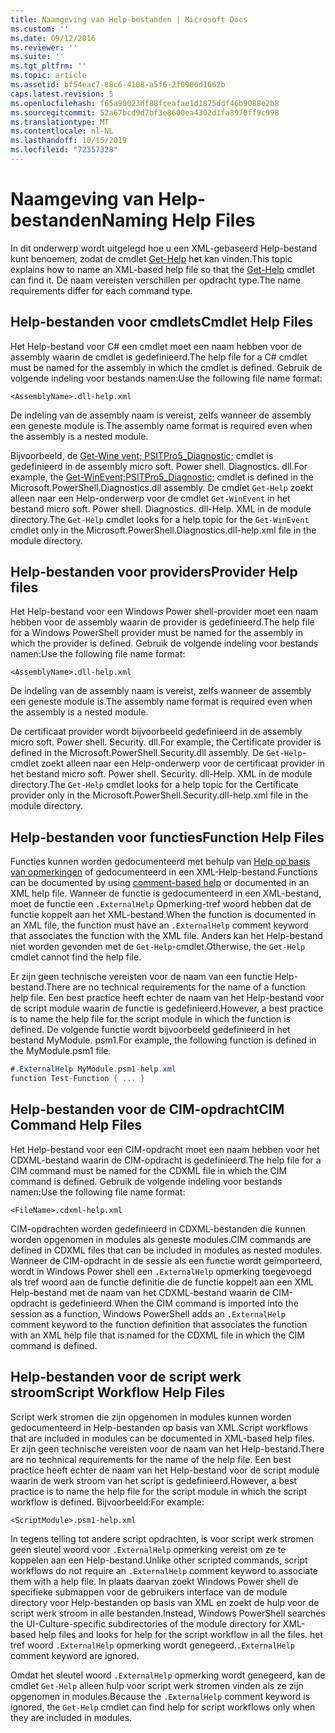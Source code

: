 ```yaml
---
title: Naamgeving van Help-bestanden | Microsoft Docs
ms.custom: ''
ms.date: 09/12/2016
ms.reviewer: ''
ms.suite: ''
ms.tgt_pltfrm: ''
ms.topic: article
ms.assetid: bf54eac7-88c6-4108-a5f6-2f0906d1662b
caps.latest.revision: 5
ms.openlocfilehash: f65a90023df88fceafae1d1875ddf46b9088e2b8
ms.sourcegitcommit: 52a67bcd9d7bf3e8600ea4302d1fa8970ff9c998
ms.translationtype: MT
ms.contentlocale: nl-NL
ms.lasthandoff: 10/15/2019
ms.locfileid: "72357328"
---
```

# <a name="naming-help-files"></a><span data-ttu-id="ae1ed-102">Naamgeving van Help-bestanden</span><span class="sxs-lookup"><span data-stu-id="ae1ed-102">Naming Help Files</span></span>

<span data-ttu-id="ae1ed-103">In dit onderwerp wordt uitgelegd hoe u een XML-gebaseerd Help-bestand kunt benoemen, zodat de cmdlet [Get-Help](/powershell/module/Microsoft.PowerShell.Core/Get-Help) het kan vinden.</span><span class="sxs-lookup"><span data-stu-id="ae1ed-103">This topic explains how to name an XML-based help file so that the [Get-Help](/powershell/module/Microsoft.PowerShell.Core/Get-Help) cmdlet can find it.</span></span> <span data-ttu-id="ae1ed-104">De naam vereisten verschillen per opdracht type.</span><span class="sxs-lookup"><span data-stu-id="ae1ed-104">The name requirements differ for each command type.</span></span>

## <a name="cmdlet-help-files"></a><span data-ttu-id="ae1ed-105">Help-bestanden voor cmdlets</span><span class="sxs-lookup"><span data-stu-id="ae1ed-105">Cmdlet Help Files</span></span>

<span data-ttu-id="ae1ed-106">Het Help-bestand voor C# een cmdlet moet een naam hebben voor de assembly waarin de cmdlet is gedefinieerd.</span><span class="sxs-lookup"><span data-stu-id="ae1ed-106">The help file for a C# cmdlet must be named for the assembly in which the cmdlet is defined.</span></span> <span data-ttu-id="ae1ed-107">Gebruik de volgende indeling voor bestands namen:</span><span class="sxs-lookup"><span data-stu-id="ae1ed-107">Use the following file name format:</span></span>

```
<AssemblyName>.dll-help.xml
```

<span data-ttu-id="ae1ed-108">De indeling van de assembly naam is vereist, zelfs wanneer de assembly een geneste module is.</span><span class="sxs-lookup"><span data-stu-id="ae1ed-108">The assembly name format is required even when the assembly is a nested module.</span></span>

<span data-ttu-id="ae1ed-109">Bijvoorbeeld, de [Get-Wine vent; PSITPro5_Diagnostic;](/powershell/module/Microsoft.PowerShell.Diagnostics/Get-WinEvent) cmdlet is gedefinieerd in de assembly micro soft. Power shell. Diagnostics. dll.</span><span class="sxs-lookup"><span data-stu-id="ae1ed-109">For example, the [Get-WinEvent;PSITPro5_Diagnostic;](/powershell/module/Microsoft.PowerShell.Diagnostics/Get-WinEvent) cmdlet is defined in the Microsoft.PowerShell.Diagnostics.dll assembly.</span></span> <span data-ttu-id="ae1ed-110">De cmdlet `Get-Help` zoekt alleen naar een Help-onderwerp voor de cmdlet `Get-WinEvent` in het bestand micro soft. Power shell. Diagnostics. dll-Help. XML in de module directory.</span><span class="sxs-lookup"><span data-stu-id="ae1ed-110">The `Get-Help` cmdlet looks for a help topic for the `Get-WinEvent` cmdlet only in the Microsoft.PowerShell.Diagnostics.dll-help.xml file in the module directory.</span></span>

## <a name="provider-help-files"></a><span data-ttu-id="ae1ed-111">Help-bestanden voor providers</span><span class="sxs-lookup"><span data-stu-id="ae1ed-111">Provider Help files</span></span>

<span data-ttu-id="ae1ed-112">Het Help-bestand voor een Windows Power shell-provider moet een naam hebben voor de assembly waarin de provider is gedefinieerd.</span><span class="sxs-lookup"><span data-stu-id="ae1ed-112">The help file for a Windows PowerShell provider must be named for the assembly in which the provider is defined.</span></span> <span data-ttu-id="ae1ed-113">Gebruik de volgende indeling voor bestands namen:</span><span class="sxs-lookup"><span data-stu-id="ae1ed-113">Use the following file name format:</span></span>

```
<AssemblyName>.dll-help.xml
```

<span data-ttu-id="ae1ed-114">De indeling van de assembly naam is vereist, zelfs wanneer de assembly een geneste module is.</span><span class="sxs-lookup"><span data-stu-id="ae1ed-114">The assembly name format is required even when the assembly is a nested module.</span></span>

<span data-ttu-id="ae1ed-115">De certificaat provider wordt bijvoorbeeld gedefinieerd in de assembly micro soft. Power shell. Security. dll.</span><span class="sxs-lookup"><span data-stu-id="ae1ed-115">For example, the Certificate provider is defined in the Microsoft.PowerShell.Security.dll assembly.</span></span> <span data-ttu-id="ae1ed-116">De `Get-Help`-cmdlet zoekt alleen naar een Help-onderwerp voor de certificaat provider in het bestand micro soft. Power shell. Security. dll-Help. XML in de module directory.</span><span class="sxs-lookup"><span data-stu-id="ae1ed-116">The `Get-Help` cmdlet looks for a help topic for the Certificate provider only in the Microsoft.PowerShell.Security.dll-help.xml file in the module directory.</span></span>

## <a name="function-help-files"></a><span data-ttu-id="ae1ed-117">Help-bestanden voor functies</span><span class="sxs-lookup"><span data-stu-id="ae1ed-117">Function Help Files</span></span>

<span data-ttu-id="ae1ed-118">Functies kunnen worden gedocumenteerd met behulp van [Help op basis van opmerkingen](/powershell/module/microsoft.powershell.core/about/about_comment_based_help) of gedocumenteerd in een XML-Help-bestand.</span><span class="sxs-lookup"><span data-stu-id="ae1ed-118">Functions can be documented by using [comment-based help](/powershell/module/microsoft.powershell.core/about/about_comment_based_help) or documented in an XML help file.</span></span> <span data-ttu-id="ae1ed-119">Wanneer de functie is gedocumenteerd in een XML-bestand, moet de functie een `.ExternalHelp` Opmerking-tref woord hebben dat de functie koppelt aan het XML-bestand.</span><span class="sxs-lookup"><span data-stu-id="ae1ed-119">When the function is documented in an XML file, the function must have an `.ExternalHelp` comment keyword that associates the function with the XML file.</span></span> <span data-ttu-id="ae1ed-120">Anders kan het Help-bestand niet worden gevonden met de `Get-Help`-cmdlet.</span><span class="sxs-lookup"><span data-stu-id="ae1ed-120">Otherwise, the `Get-Help` cmdlet cannot find the help file.</span></span>

<span data-ttu-id="ae1ed-121">Er zijn geen technische vereisten voor de naam van een functie Help-bestand.</span><span class="sxs-lookup"><span data-stu-id="ae1ed-121">There are no technical requirements for the name of a function help file.</span></span> <span data-ttu-id="ae1ed-122">Een best practice heeft echter de naam van het Help-bestand voor de script module waarin de functie is gedefinieerd.</span><span class="sxs-lookup"><span data-stu-id="ae1ed-122">However, a best practice is to name the help file for the script module in which the function is defined.</span></span> <span data-ttu-id="ae1ed-123">De volgende functie wordt bijvoorbeeld gedefinieerd in het bestand MyModule. psm1.</span><span class="sxs-lookup"><span data-stu-id="ae1ed-123">For example, the following function is defined in the MyModule.psm1 file.</span></span>

```csharp
#.ExternalHelp MyModule.psm1-help.xml
function Test-Function { ... }
```

## <a name="cim-command-help-files"></a><span data-ttu-id="ae1ed-124">Help-bestanden voor de CIM-opdracht</span><span class="sxs-lookup"><span data-stu-id="ae1ed-124">CIM Command Help Files</span></span>

<span data-ttu-id="ae1ed-125">Het Help-bestand voor een CIM-opdracht moet een naam hebben voor het CDXML-bestand waarin de CIM-opdracht is gedefinieerd.</span><span class="sxs-lookup"><span data-stu-id="ae1ed-125">The help file for a CIM command must be named for the CDXML file in which the CIM command is defined.</span></span> <span data-ttu-id="ae1ed-126">Gebruik de volgende indeling voor bestands namen:</span><span class="sxs-lookup"><span data-stu-id="ae1ed-126">Use the following file name format:</span></span>

```
<FileName>.cdxml-help.xml
```

<span data-ttu-id="ae1ed-127">CIM-opdrachten worden gedefinieerd in CDXML-bestanden die kunnen worden opgenomen in modules als geneste modules.</span><span class="sxs-lookup"><span data-stu-id="ae1ed-127">CIM commands are defined in CDXML files that can be included in modules as nested modules.</span></span> <span data-ttu-id="ae1ed-128">Wanneer de CIM-opdracht in de sessie als een functie wordt geïmporteerd, wordt in Windows Power shell een `.ExternalHelp` opmerking toegevoegd als tref woord aan de functie definitie die de functie koppelt aan een XML Help-bestand met de naam van het CDXML-bestand waarin de CIM-opdracht is gedefinieerd.</span><span class="sxs-lookup"><span data-stu-id="ae1ed-128">When the CIM command is imported into the session as a function, Windows PowerShell adds an `.ExternalHelp` comment keyword to the function definition that associates the function with an XML help file that is named for the CDXML file in which the CIM command is defined.</span></span>

## <a name="script-workflow-help-files"></a><span data-ttu-id="ae1ed-129">Help-bestanden voor de script werk stroom</span><span class="sxs-lookup"><span data-stu-id="ae1ed-129">Script Workflow Help Files</span></span>

<span data-ttu-id="ae1ed-130">Script werk stromen die zijn opgenomen in modules kunnen worden gedocumenteerd in Help-bestanden op basis van XML.</span><span class="sxs-lookup"><span data-stu-id="ae1ed-130">Script workflows that are included in modules can be documented in XML-based help files.</span></span> <span data-ttu-id="ae1ed-131">Er zijn geen technische vereisten voor de naam van het Help-bestand.</span><span class="sxs-lookup"><span data-stu-id="ae1ed-131">There are no technical requirements for the name of the help file.</span></span> <span data-ttu-id="ae1ed-132">Een best practice heeft echter de naam van het Help-bestand voor de script module waarin de werk stroom van het script is gedefinieerd.</span><span class="sxs-lookup"><span data-stu-id="ae1ed-132">However, a best practice is to name the help file for the script module in which the script workflow is defined.</span></span> <span data-ttu-id="ae1ed-133">Bijvoorbeeld:</span><span class="sxs-lookup"><span data-stu-id="ae1ed-133">For example:</span></span>

```
<ScriptModule>.psm1-help.xml
```

<span data-ttu-id="ae1ed-134">In tegens telling tot andere script opdrachten, is voor script werk stromen geen sleutel woord voor `.ExternalHelp` opmerking vereist om ze te koppelen aan een Help-bestand.</span><span class="sxs-lookup"><span data-stu-id="ae1ed-134">Unlike other scripted commands, script workflows do not require an `.ExternalHelp` comment keyword to associate them with a help file.</span></span> <span data-ttu-id="ae1ed-135">In plaats daarvan zoekt Windows Power shell de specifieke submappen voor de gebruikers interface van de module directory voor Help-bestanden op basis van XML en zoekt de hulp voor de script werk stroom in alle bestanden.</span><span class="sxs-lookup"><span data-stu-id="ae1ed-135">Instead, Windows PowerShell searches the UI-Culture-specific subdirectories of the module directory for XML-based help files and looks for help for the script workflow in all the files.</span></span> <span data-ttu-id="ae1ed-136">het tref woord `.ExternalHelp` opmerking wordt genegeerd.</span><span class="sxs-lookup"><span data-stu-id="ae1ed-136">`.ExternalHelp` comment keyword are ignored.</span></span>

<span data-ttu-id="ae1ed-137">Omdat het sleutel woord `.ExternalHelp` opmerking wordt genegeerd, kan de cmdlet `Get-Help` alleen hulp voor script werk stromen vinden als ze zijn opgenomen in modules.</span><span class="sxs-lookup"><span data-stu-id="ae1ed-137">Because the `.ExternalHelp` comment keyword is ignored, the `Get-Help` cmdlet can find help for script workflows only when they are included in modules.</span></span>